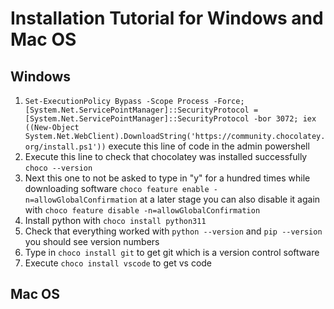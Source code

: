 # Installation Tutorial for Windows and Mac OS

## Windows

1. `Set-ExecutionPolicy Bypass -Scope Process -Force; [System.Net.ServicePointManager]::SecurityProtocol = [System.Net.ServicePointManager]::SecurityProtocol -bor 3072; iex ((New-Object System.Net.WebClient).DownloadString('https://community.chocolatey.org/install.ps1'))` execute this line of code in the admin powershell
2. Execute this line to check that chocolatey was installed successfully `choco --version`
3. Next this one to not be asked to type in "y" for a hundred times while downloading software `choco feature enable -n=allowGlobalConfirmation` at a later stage you can also disable it again with `choco feature disable -n=allowGlobalConfirmation`
4. Install python with `choco install python311`
5. Check that everything worked with `python --version` and `pip --version` you should see version numbers
6. Type in `choco install git` to get git which is a version control software
7. Execute `choco install vscode` to get vs code

## Mac OS
